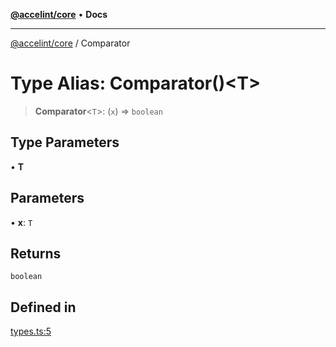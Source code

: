 [**@accelint/core**](../README.md) • **Docs**

***

[@accelint/core](../README.md) / Comparator

# Type Alias: Comparator()\<T\>

> **Comparator**\<`T`\>: (`x`) => `boolean`

## Type Parameters

• **T**

## Parameters

• **x**: `T`

## Returns

`boolean`

## Defined in

[types.ts:5](https://github.com/gohypergiant/standard-toolkit/blob/7f574e64e57e697a3e2daabb1b78393aca67cb22/packages/core/src/types.ts#L5)
